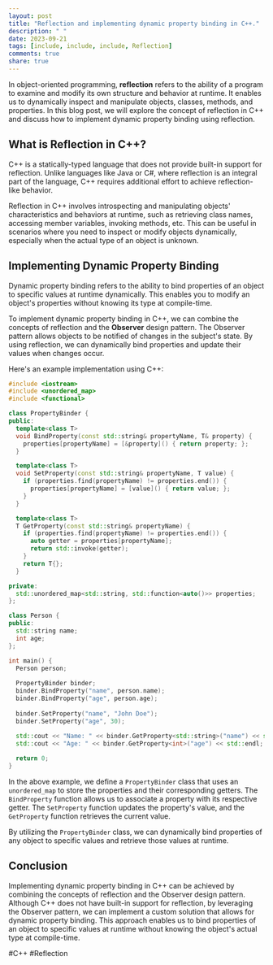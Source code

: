 ```yaml
---
layout: post
title: "Reflection and implementing dynamic property binding in C++."
description: " "
date: 2023-09-21
tags: [include, include, include, Reflection]
comments: true
share: true
---
```


In object-oriented programming, **reflection** refers to the ability of a program to examine and modify its own structure and behavior at runtime. It enables us to dynamically inspect and manipulate objects, classes, methods, and properties. In this blog post, we will explore the concept of reflection in C++ and discuss how to implement dynamic property binding using reflection.

## What is Reflection in C++?

C++ is a statically-typed language that does not provide built-in support for reflection. Unlike languages like Java or C#, where reflection is an integral part of the language, C++ requires additional effort to achieve reflection-like behavior.

Reflection in C++ involves introspecting and manipulating objects' characteristics and behaviors at runtime, such as retrieving class names, accessing member variables, invoking methods, etc. This can be useful in scenarios where you need to inspect or modify objects dynamically, especially when the actual type of an object is unknown.

## Implementing Dynamic Property Binding

Dynamic property binding refers to the ability to bind properties of an object to specific values at runtime dynamically. This enables you to modify an object's properties without knowing its type at compile-time.

To implement dynamic property binding in C++, we can combine the concepts of reflection and the **Observer** design pattern. The Observer pattern allows objects to be notified of changes in the subject's state. By using reflection, we can dynamically bind properties and update their values when changes occur.

Here's an example implementation using C++:

```cpp
#include <iostream>
#include <unordered_map>
#include <functional>

class PropertyBinder {
public:
  template<class T>
  void BindProperty(const std::string& propertyName, T& property) {
    properties[propertyName] = [&property]() { return property; };
  }

  template<class T>
  void SetProperty(const std::string& propertyName, T value) {
    if (properties.find(propertyName) != properties.end()) {
      properties[propertyName] = [value]() { return value; };
    }
  }

  template<class T>
  T GetProperty(const std::string& propertyName) {
    if (properties.find(propertyName) != properties.end()) {
      auto getter = properties[propertyName];
      return std::invoke(getter);
    }
    return T{};
  }

private:
  std::unordered_map<std::string, std::function<auto()>> properties;
};

class Person {
public:
  std::string name;
  int age;
};

int main() {
  Person person;
  
  PropertyBinder binder;
  binder.BindProperty("name", person.name);
  binder.BindProperty("age", person.age);
  
  binder.SetProperty("name", "John Doe");
  binder.SetProperty("age", 30);
  
  std::cout << "Name: " << binder.GetProperty<std::string>("name") << std::endl;
  std::cout << "Age: " << binder.GetProperty<int>("age") << std::endl;

  return 0;
}
```

In the above example, we define a `PropertyBinder` class that uses an `unordered_map` to store the properties and their corresponding getters. The `BindProperty` function allows us to associate a property with its respective getter. The `SetProperty` function updates the property's value, and the `GetProperty` function retrieves the current value.

By utilizing the `PropertyBinder` class, we can dynamically bind properties of any object to specific values and retrieve those values at runtime.

## Conclusion

Implementing dynamic property binding in C++ can be achieved by combining the concepts of reflection and the Observer design pattern. Although C++ does not have built-in support for reflection, by leveraging the Observer pattern, we can implement a custom solution that allows for dynamic property binding. This approach enables us to bind properties of an object to specific values at runtime without knowing the object's actual type at compile-time.

#C++ #Reflection